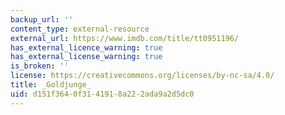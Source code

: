```yaml
---
backup_url: ''
content_type: external-resource
external_url: https://www.imdb.com/title/tt0951196/
has_external_licence_warning: true
has_external_license_warning: true
is_broken: ''
license: https://creativecommons.org/licenses/by-nc-sa/4.0/
title: _Goldjunge_
uid: d151f364-0f31-4191-8a22-2ada9a2d5dc0
---
```


